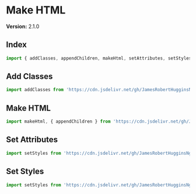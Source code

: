 # Make HTML

**Version:** 2.1.0

## Index

``` JavaScript
import { addClasses, appendChildren, makeHtml, setAttributes, setStyles } from 'https://cdn.jsdelivr.net/gh/JamesRobertHugginsNgo/make-html@2.1.0/index.js';
```

## Add Classes

``` JavaScript
import addClasses from 'https://cdn.jsdelivr.net/gh/JamesRobertHugginsNgo/make-html@2.1.0/add-classes.js';
```

## Make HTML

``` JavaScript
import makeHtml, { appendChildren } from 'https://cdn.jsdelivr.net/gh/JamesRobertHugginsNgo/make-html@2.1.0/make-html.js';
```

## Set Attributes

``` JavaScript
import setStyles from 'https://cdn.jsdelivr.net/gh/JamesRobertHugginsNgo/make-html@2.1.0/set-attributes.js';
```

## Set Styles

``` JavaScript
import setStyles from 'https://cdn.jsdelivr.net/gh/JamesRobertHugginsNgo/make-html@2.1.0/set-styles.js';
```
